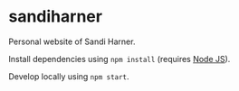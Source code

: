 # sandiharner

Personal website of Sandi Harner.

Install dependencies using `npm install` (requires [Node JS](https://nodejs.org/en/)).

Develop locally using `npm start`.
